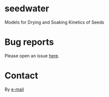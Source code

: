 # seedwater
Models for Drying and Soaking Kinetics of Seeds

# Bug reports
Please open an issue [here](https://github.com/arsilva87/seedwater/issues).

# Contact
By [e-mail](anderson.silva@ifgoiano.edu.br)
